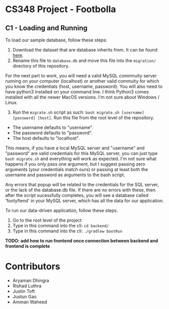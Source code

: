 # CS348 Project - Footbolla

## C1 - Loading and Running

To load our sample database, follow these steps:
1. Download the dataset that are database inherits from. It can be found [here](https://www.kaggle.com/datasets/hugomathien/soccer).
2. Rename this file to `database.db` and move this file into the `migration/` directory of this repository.

For the next part to work, you will need a valid MySQL commnuity server running on your computer (localhost) or another valid commuity for which you know the credentials (host, username, password). You will also need to have python3 installed on your command line. I think Python3 comes installed with all the newer MacOS versions. I'm not sure about Windows / Linux.

3. Run the `migrate.sh` script as such: `bash migrate.sh [username] [password] [host]`. Run this file from the root level of the repository.
- The username defaults to "username".
- The password defaults to "password". 
- The host defaults to "localhost".

This means, if you have a local MySQL server and "username" and "password" are valid credentials for this MySQL server, you can just type `bash migrate.sh` and everything will work as expected. I'm not sure what happens if you only pass one argument, but I suggest passing zero arguments (your credentials match ours) or passing at least both the username and password as arguments to the bash script. 

Any errors that popup will be related to the credentials for the SQL server, or the lack of the database.db file. If there are no errors with these, then after the script sucessfully completes, you will see a database called 'footyfiend' in your MySQL server, which has all the data for our application.

To run our data-driven application, follow these steps.
1. Go to the root level of the project
2. Type in this command into the cli: `cd backend/`
3. Type in this command into the cli: `./gradlew bootRun`

**TODO: add how to run frontend once connection between backend and frontend is complete**


# Contributors
- Aryaman Dhingra
- Rishad Luthra
- Justin Toft
- Justun Gao
- Amman Waheed

